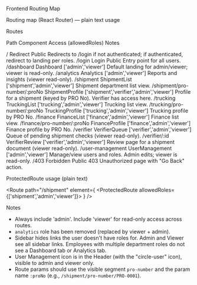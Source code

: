 Frontend Routing Map

Routing map (React Router) — plain text usage

Routes

Path Component Access (allowedRoles) Notes

/ Redirect Public Redirects to /login if not authenticated; if authenticated, redirect to landing per roles.
/login Login Public Entry point for all users.
/dashboard Dashboard ['admin','viewer'] Default landing for admin/viewer; viewer is read-only.
/analytics Analytics ['admin','viewer'] Reports and insights (viewer read-only).
/shipment ShipmentList ['shipment','admin','viewer'] Shipment department list view.
/shipment/pro-number/:proNo ShipmentProfile ['shipment','verifier','admin','viewer'] Profile for a shipment (keyed by PRO No). Verifier has access here.
/trucking TruckingList ['trucking','admin','viewer'] Trucking list view.
/trucking/pro-number/:proNo TruckingProfile ['trucking','admin','viewer'] Trucking profile by PRO No.
/finance FinanceList ['finance','admin','viewer'] Finance list view.
/finance/pro-number/:proNo FinanceProfile ['finance','admin','viewer'] Finance profile by PRO No.
/verifier VerifierQueue ['verifier','admin','viewer'] Queue of pending shipment checks (viewer read-only).
/verifier/:id VerifierReview ['verifier','admin','viewer'] Review page for a shipment document (viewer read-only).
/user-management UserManagement ['admin','viewer'] Manage/view users and roles. Admin edits; viewer is read-only.
/403 Forbidden Public 403 Unauthorized page with "Go Back" action.

ProtectedRoute usage (plain text)

<Route path="/shipment" element={
<ProtectedRoute allowedRoles={['shipment','admin','viewer']}>
<ShipmentList/>
</ProtectedRoute>
} />

Notes

- Always include 'admin'. Include 'viewer' for read-only access across routes.
- `analytics` role has been removed (replaced by viewer + admin).
- Sidebar hides links the user doesn't have roles for. Admin and Viewer see all sidebar links. Employees with multiple department roles do not see a Dashboard tab or Analytics tab.
- User Management icon is in the Header (with the "circle-user" icon), visible to admin and viewer only.
- Route params should use the visible segment `pro-number` and the param name `:proNo` (e.g., `/shipment/pro-number/PRO-0001`).
